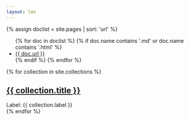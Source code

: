 ```yaml
---
layout: lms
---
```


<script>

firebase.auth().onAuthStateChanged(function(user) {
    authUser(user);
    createMenu();
    createProfile();
    createResults();
    createEvals();
});

</script>

{% assign doclist = site.pages | sort: 'url'  %}
<ul>
    {% for doc in doclist %}
        {% if doc.name contains '.md' or doc.name contains '.html' %}
            <li><a href="{{ site.baseurl }}{{ doc.url }}">{{ doc.url }}</a></li>
        {% endif %}
    {% endfor %}
</ul>

{% for collection in site.collections %}
<section>
    <h1><a href="{{ collection.directory }}">{{ collection.title }}</a></h1>
    Label: {{ collection.label }}
</section>
{% endfor %}